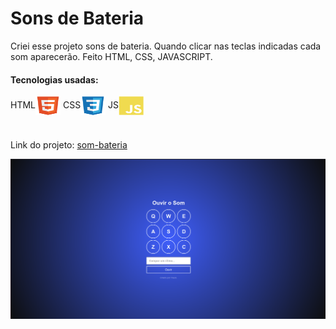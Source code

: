 # Sons de Bateria
Criei esse projeto sons de bateria. Quando clicar nas teclas indicadas cada som aparecerão. Feito HTML, CSS, JAVASCRIPT.

<h4>Tecnologias usadas:</h4>

<div>
  HTML<img align="center" alt="Paulo-HTML" height="30" width="40" src="https://raw.githubusercontent.com/devicons/devicon/master/icons/html5/html5-original.svg" alt="Paulo-HTML" />
  CSS<img align="center" alt="Paulo-CSS" height="30" width="40" src="https://raw.githubusercontent.com/devicons/devicon/master/icons/css3/css3-original.svg" alt="Paulo-CSS" />
  JS<img align="center" alt="Paulo-Js" height="30" width="40" src="https://raw.githubusercontent.com/devicons/devicon/master/icons/javascript/javascript-plain.svg">
</div>

#

Link do projeto: <a href="https://paulogilvan.github.io/drum-instrument/">som-bateria</a>

<img src="https://github.com/paulogilvan/drum-instrument/blob/master/layout.png?raw=true" />
